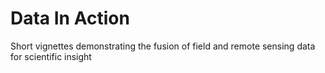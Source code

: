 # Data In Action
Short vignettes demonstrating the fusion of field and remote sensing data for scientific insight
